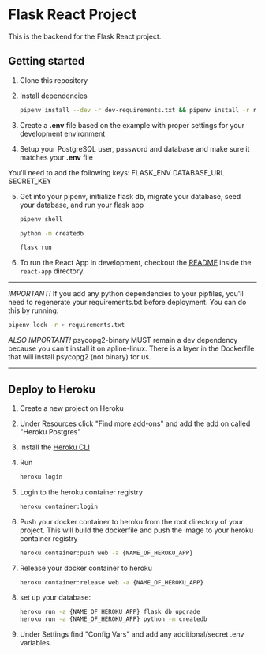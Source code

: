 # Flask React Project

This is the backend for the Flask React project.

## Getting started

1. Clone this repository
2. Install dependencies

   ```bash
   pipenv install --dev -r dev-requirements.txt && pipenv install -r requirements.txt
   ```

3. Create a **.env** file based on the example with proper settings for your
   development environment
4. Setup your PostgreSQL user, password and database and make sure it matches your **.env** file

You'll need to add the following keys:
  FLASK_ENV
  DATABASE_URL
  SECRET_KEY

5. Get into your pipenv, initialize flask db, migrate your database, seed your database, and run your flask app

   ```bash
   pipenv shell
   ```

   ```bash
   python -m createdb
   ```

   ```bash
   flask run
   ```

6. To run the React App in development, checkout the [README](./react-app/README.md) inside the `react-app` directory.

---

_IMPORTANT!_
If you add any python dependencies to your pipfiles, you'll need to regenerate your requirements.txt before deployment.
You can do this by running:

```bash
pipenv lock -r > requirements.txt
```

_ALSO IMPORTANT!_
psycopg2-binary MUST remain a dev dependency because you can't install it on apline-linux.
There is a layer in the Dockerfile that will install psycopg2 (not binary) for us.

---

## Deploy to Heroku

1. Create a new project on Heroku
2. Under Resources click "Find more add-ons" and add the add on called "Heroku Postgres"
3. Install the [Heroku CLI](https://devcenter.heroku.com/articles/heroku-command-line)
4. Run

   ```bash
   heroku login
   ```

5. Login to the heroku container registry

   ```bash
   heroku container:login
   ```

6. Push your docker container to heroku from the root directory of your project.
   This will build the dockerfile and push the image to your heroku container registry

   ```bash
   heroku container:push web -a {NAME_OF_HEROKU_APP}
   ```

7. Release your docker container to heroku

   ```bash
   heroku container:release web -a {NAME_OF_HEROKU_APP}
   ```

8. set up your database:

   ```bash
   heroku run -a {NAME_OF_HEROKU_APP} flask db upgrade
   heroku run -a {NAME_OF_HEROKU_APP} python -m createdb
   ```

9. Under Settings find "Config Vars" and add any additional/secret .env variables.

